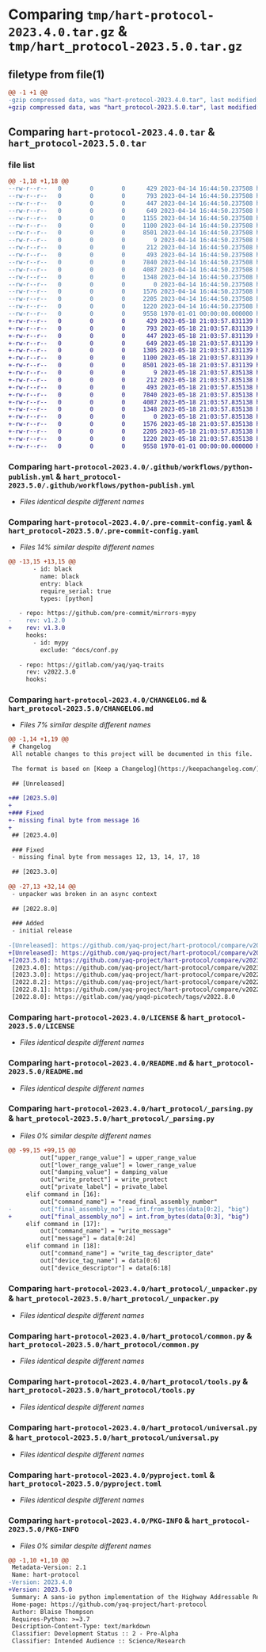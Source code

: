 # Comparing `tmp/hart-protocol-2023.4.0.tar.gz` & `tmp/hart_protocol-2023.5.0.tar.gz`

## filetype from file(1)

```diff
@@ -1 +1 @@
-gzip compressed data, was "hart-protocol-2023.4.0.tar", last modified: Fri Apr 14 16:44:54 2023, max compression
+gzip compressed data, was "hart_protocol-2023.5.0.tar", last modified: Fri Jan  1 00:00:00 2016, max compression
```

## Comparing `hart-protocol-2023.4.0.tar` & `hart_protocol-2023.5.0.tar`

### file list

```diff
@@ -1,18 +1,18 @@
--rw-r--r--   0        0        0      429 2023-04-14 16:44:50.237508 hart-protocol-2023.4.0/.github/workflows/python-mypy.yml
--rw-r--r--   0        0        0      793 2023-04-14 16:44:50.237508 hart-protocol-2023.4.0/.github/workflows/python-publish.yml
--rw-r--r--   0        0        0      447 2023-04-14 16:44:50.237508 hart-protocol-2023.4.0/.gitignore
--rw-r--r--   0        0        0      649 2023-04-14 16:44:50.237508 hart-protocol-2023.4.0/.pre-commit-config.yaml
--rw-r--r--   0        0        0     1155 2023-04-14 16:44:50.237508 hart-protocol-2023.4.0/CHANGELOG.md
--rw-r--r--   0        0        0     1100 2023-04-14 16:44:50.237508 hart-protocol-2023.4.0/LICENSE
--rw-r--r--   0        0        0     8501 2023-04-14 16:44:50.237508 hart-protocol-2023.4.0/README.md
--rw-r--r--   0        0        0        9 2023-04-14 16:44:50.237508 hart-protocol-2023.4.0/hart_protocol/VERSION
--rw-r--r--   0        0        0      212 2023-04-14 16:44:50.237508 hart-protocol-2023.4.0/hart_protocol/__init__.py
--rw-r--r--   0        0        0      493 2023-04-14 16:44:50.237508 hart-protocol-2023.4.0/hart_protocol/__version__.py
--rw-r--r--   0        0        0     7840 2023-04-14 16:44:50.237508 hart-protocol-2023.4.0/hart_protocol/_parsing.py
--rw-r--r--   0        0        0     4087 2023-04-14 16:44:50.237508 hart-protocol-2023.4.0/hart_protocol/_unpacker.py
--rw-r--r--   0        0        0     1348 2023-04-14 16:44:50.237508 hart-protocol-2023.4.0/hart_protocol/common.py
--rw-r--r--   0        0        0        0 2023-04-14 16:44:50.237508 hart-protocol-2023.4.0/hart_protocol/py.typed
--rw-r--r--   0        0        0     1576 2023-04-14 16:44:50.237508 hart-protocol-2023.4.0/hart_protocol/tools.py
--rw-r--r--   0        0        0     2205 2023-04-14 16:44:50.237508 hart-protocol-2023.4.0/hart_protocol/universal.py
--rw-r--r--   0        0        0     1220 2023-04-14 16:44:50.237508 hart-protocol-2023.4.0/pyproject.toml
--rw-r--r--   0        0        0     9558 1970-01-01 00:00:00.000000 hart-protocol-2023.4.0/PKG-INFO
+-rw-r--r--   0        0        0      429 2023-05-18 21:03:57.831139 hart_protocol-2023.5.0/.github/workflows/python-mypy.yml
+-rw-r--r--   0        0        0      793 2023-05-18 21:03:57.831139 hart_protocol-2023.5.0/.github/workflows/python-publish.yml
+-rw-r--r--   0        0        0      447 2023-05-18 21:03:57.831139 hart_protocol-2023.5.0/.gitignore
+-rw-r--r--   0        0        0      649 2023-05-18 21:03:57.831139 hart_protocol-2023.5.0/.pre-commit-config.yaml
+-rw-r--r--   0        0        0     1305 2023-05-18 21:03:57.831139 hart_protocol-2023.5.0/CHANGELOG.md
+-rw-r--r--   0        0        0     1100 2023-05-18 21:03:57.831139 hart_protocol-2023.5.0/LICENSE
+-rw-r--r--   0        0        0     8501 2023-05-18 21:03:57.831139 hart_protocol-2023.5.0/README.md
+-rw-r--r--   0        0        0        9 2023-05-18 21:03:57.835138 hart_protocol-2023.5.0/hart_protocol/VERSION
+-rw-r--r--   0        0        0      212 2023-05-18 21:03:57.835138 hart_protocol-2023.5.0/hart_protocol/__init__.py
+-rw-r--r--   0        0        0      493 2023-05-18 21:03:57.835138 hart_protocol-2023.5.0/hart_protocol/__version__.py
+-rw-r--r--   0        0        0     7840 2023-05-18 21:03:57.835138 hart_protocol-2023.5.0/hart_protocol/_parsing.py
+-rw-r--r--   0        0        0     4087 2023-05-18 21:03:57.835138 hart_protocol-2023.5.0/hart_protocol/_unpacker.py
+-rw-r--r--   0        0        0     1348 2023-05-18 21:03:57.835138 hart_protocol-2023.5.0/hart_protocol/common.py
+-rw-r--r--   0        0        0        0 2023-05-18 21:03:57.835138 hart_protocol-2023.5.0/hart_protocol/py.typed
+-rw-r--r--   0        0        0     1576 2023-05-18 21:03:57.835138 hart_protocol-2023.5.0/hart_protocol/tools.py
+-rw-r--r--   0        0        0     2205 2023-05-18 21:03:57.835138 hart_protocol-2023.5.0/hart_protocol/universal.py
+-rw-r--r--   0        0        0     1220 2023-05-18 21:03:57.835138 hart_protocol-2023.5.0/pyproject.toml
+-rw-r--r--   0        0        0     9558 1970-01-01 00:00:00.000000 hart_protocol-2023.5.0/PKG-INFO
```

### Comparing `hart-protocol-2023.4.0/.github/workflows/python-publish.yml` & `hart_protocol-2023.5.0/.github/workflows/python-publish.yml`

 * *Files identical despite different names*

### Comparing `hart-protocol-2023.4.0/.pre-commit-config.yaml` & `hart_protocol-2023.5.0/.pre-commit-config.yaml`

 * *Files 14% similar despite different names*

```diff
@@ -13,15 +13,15 @@
       - id: black
         name: black
         entry: black
         require_serial: true
         types: [python]
 
   - repo: https://github.com/pre-commit/mirrors-mypy
-    rev: v1.2.0
+    rev: v1.3.0
     hooks:
       - id: mypy
         exclude: ^docs/conf.py
 
   - repo: https://gitlab.com/yaq/yaq-traits
     rev: v2022.3.0
     hooks:
```

### Comparing `hart-protocol-2023.4.0/CHANGELOG.md` & `hart_protocol-2023.5.0/CHANGELOG.md`

 * *Files 7% similar despite different names*

```diff
@@ -1,14 +1,19 @@
 # Changelog
 All notable changes to this project will be documented in this file.
 
 The format is based on [Keep a Changelog](https://keepachangelog.com/).
 
 ## [Unreleased]
 
+## [2023.5.0]
+
+### Fixed
+- missing final byte from message 16
+
 ## [2023.4.0]
 
 ### Fixed
 - missing final byte from messages 12, 13, 14, 17, 18
 
 ## [2023.3.0]
 
@@ -27,13 +32,14 @@
 - unpacker was broken in an async context
 
 ## [2022.8.0]
 
 ### Added
 - initial release
 
-[Unreleased]: https://github.com/yaq-project/hart-protocol/compare/v2023.4.0...main
+[Unreleased]: https://github.com/yaq-project/hart-protocol/compare/v2023.5.0...main
+[2023.5.0]: https://github.com/yaq-project/hart-protocol/compare/v2023.4.0...v2023.5.0
 [2023.4.0]: https://github.com/yaq-project/hart-protocol/compare/v2023.3.0...v2023.4.0
 [2023.3.0]: https://github.com/yaq-project/hart-protocol/compare/v2022.8.2...v2023.3.0
 [2022.8.2]: https://github.com/yaq-project/hart-protocol/compare/v2022.8.1...v2022.8.2
 [2022.8.1]: https://github.com/yaq-project/hart-protocol/compare/v2022.8.0...v2022.8.1
 [2022.8.0]: https://gitlab.com/yaq/yaqd-picotech/tags/v2022.8.0
```

### Comparing `hart-protocol-2023.4.0/LICENSE` & `hart_protocol-2023.5.0/LICENSE`

 * *Files identical despite different names*

### Comparing `hart-protocol-2023.4.0/README.md` & `hart_protocol-2023.5.0/README.md`

 * *Files identical despite different names*

### Comparing `hart-protocol-2023.4.0/hart_protocol/_parsing.py` & `hart_protocol-2023.5.0/hart_protocol/_parsing.py`

 * *Files 0% similar despite different names*

```diff
@@ -99,15 +99,15 @@
         out["upper_range_value"] = upper_range_value
         out["lower_range_value"] = lower_range_value
         out["damping_value"] = damping_value
         out["write_protect"] = write_protect
         out["private_label"] = private_label
     elif command in [16]:
         out["command_name"] = "read_final_assembly_number"
-        out["final_assembly_no"] = int.from_bytes(data[0:2], "big")
+        out["final_assembly_no"] = int.from_bytes(data[0:3], "big")
     elif command in [17]:
         out["command_name"] = "write_message"
         out["message"] = data[0:24]
     elif command in [18]:
         out["command_name"] = "write_tag_descriptor_date"
         out["device_tag_name"] = data[0:6]
         out["device_descriptor"] = data[6:18]
```

### Comparing `hart-protocol-2023.4.0/hart_protocol/_unpacker.py` & `hart_protocol-2023.5.0/hart_protocol/_unpacker.py`

 * *Files identical despite different names*

### Comparing `hart-protocol-2023.4.0/hart_protocol/common.py` & `hart_protocol-2023.5.0/hart_protocol/common.py`

 * *Files identical despite different names*

### Comparing `hart-protocol-2023.4.0/hart_protocol/tools.py` & `hart_protocol-2023.5.0/hart_protocol/tools.py`

 * *Files identical despite different names*

### Comparing `hart-protocol-2023.4.0/hart_protocol/universal.py` & `hart_protocol-2023.5.0/hart_protocol/universal.py`

 * *Files identical despite different names*

### Comparing `hart-protocol-2023.4.0/pyproject.toml` & `hart_protocol-2023.5.0/pyproject.toml`

 * *Files identical despite different names*

### Comparing `hart-protocol-2023.4.0/PKG-INFO` & `hart_protocol-2023.5.0/PKG-INFO`

 * *Files 0% similar despite different names*

```diff
@@ -1,10 +1,10 @@
 Metadata-Version: 2.1
 Name: hart-protocol
-Version: 2023.4.0
+Version: 2023.5.0
 Summary: A sans-io python implementation of the Highway Addressable Remote Transducer Protocol.
 Home-page: https://github.com/yaq-project/hart-protocol
 Author: Blaise Thompson
 Requires-Python: >=3.7
 Description-Content-Type: text/markdown
 Classifier: Development Status :: 2 - Pre-Alpha
 Classifier: Intended Audience :: Science/Research
```

